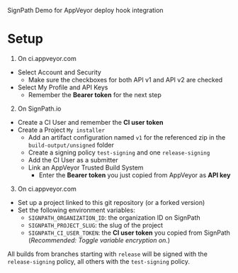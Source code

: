 SignPath Demo for AppVeyor deploy hook integration

# Setup

1. On ci.appveyor.com
  * Select Account and Security
    * Make sure the checkboxes for both API v1 and API v2 are checked
  * Select My Profile and API Keys
    * Remember the **Bearer token** for the next step
2. On SignPath.io
  * Create a CI User and remember the **CI user token**
  * Create a Project `My installer`
    * Add an artifact configuration named `v1` for the referenced zip in the `build-output/unsigned` folder
    * Create a signing policy `test-signing` and one `release-signing`
     * Add the CI User as a submitter
    * Link an AppVeyor Trusted Build System
      * Enter the **Bearer token** you just copied from AppVeyor as **API key**
3. On ci.appveyor.com
  * Set up a project linked to this git repository (or a forked version)
  * Set the following environment variables:
    * `SIGNPATH_ORGANIZATION_ID`: the organization ID on SignPath
    * `SIGNPATH_PROJECT_SLUG`: the slug of the project
    * `SIGNPATH_CI_USER_TOKEN`: the **CI user token** you copied from SignPath (_Recommended: Toggle variable encryption on._)

All builds from branches starting with `release` will be signed with the `release-signing` policy, all others with the `test-signing` policy.